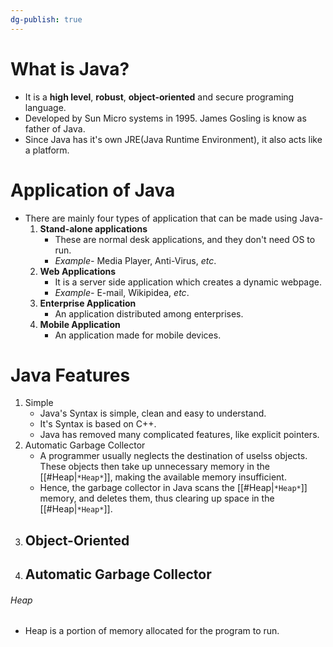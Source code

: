 ```yaml
---
dg-publish: true
---
```

# **What is Java?**
- It is a **high level**, **robust**, **object-oriented** and secure programing language.
- Developed by Sun Micro systems in 1995. James Gosling is know as father of Java.
- Since Java has it's own JRE(Java Runtime Environment), it also acts like a platform.

# **Application of Java**
- There are mainly four types of application that can be made using Java-
	1. **Stand-alone applications** 
		- These are normal desk applications, and they don't need OS to run.
		- *Example-* Media Player, Anti-Virus, *etc*.
	2. **Web Applications**
		- It is a server side application which creates a dynamic webpage. 
		- *Example-* E-mail, Wikipidea, *etc*.
	3. **Enterprise Application**
		- An application distributed among enterprises.
	4. **Mobile Application**
		- An application made for mobile devices.

# **Java Features**
1. Simple
	- Java's Syntax is simple, clean and easy to understand.
	- It's Syntax is based on C++.
	- Java has removed many complicated features, like explicit pointers.
2. Automatic Garbage Collector
	- A programmer usually neglects the destination of uselss objects. These objects then take up unnecessary memory in the [[#Heap|`*Heap*`]], making the available memory insufficient.
	- Hence, the garbage collector in Java scans the [[#Heap|`*Heap*`]] memory, and deletes them, thus clearing up space in the [[#Heap|`*Heap*`]].
3. Object-Oriented
	- 
2. Automatic Garbage Collector
	- 

###### Heap
- Heap is a portion of memory allocated for the program to run.